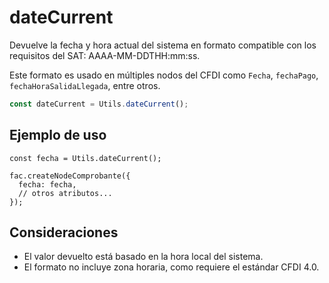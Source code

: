 # dateCurrent

Devuelve la fecha y hora actual del sistema en formato compatible con los requisitos del SAT:
AAAA-MM-DDTHH:mm:ss.

Este formato es usado en múltiples nodos del CFDI como `Fecha`, `fechaPago`, `fechaHoraSalidaLlegada`, entre otros.

```ts
const dateCurrent = Utils.dateCurrent();
```

## Ejemplo de uso

```ts{4}
const fecha = Utils.dateCurrent();

fac.createNodeComprobante({
  fecha: fecha,
  // otros atributos...
});
```

## Consideraciones

- El valor devuelto está basado en la hora local del sistema.
- El formato no incluye zona horaria, como requiere el estándar CFDI 4.0.

